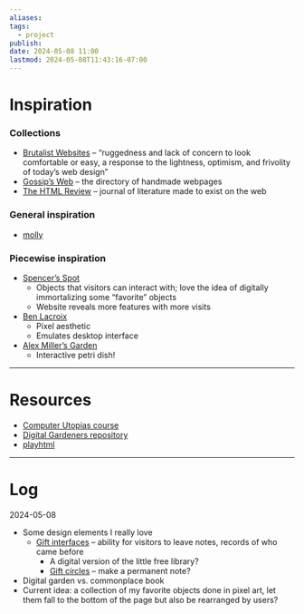 ```yaml
---
aliases: 
tags:
  - project
publish: 
date: 2024-05-08 11:00
lastmod: 2024-05-08T11:43:16-07:00
---
```

# Inspiration

### Collections

- [Brutalist Websites](https://brutalistwebsites.com/) – “ruggedness and lack of concern to look comfortable or easy, a response to the lightness, optimism, and frivolity of today’s web design”
- [Gossip’s Web](https://gossipsweb.net/) – the directory of handmade webpages
- [The HTML Review](https://thehtml.review/about) – journal of literature made to exist on the web

### General inspiration
- [molly](https://www.m-o-l-l-y.com/)

### Piecewise inspiration

- [Spencer’s Spot](https://spencer.place/about/)
	- Objects that visitors can interact with; love the idea of digitally immortalizing some “favorite” objects
	- Website reveals more features with more visits
- [Ben Lacroix](https://benlacroix.com/)
	- Pixel aesthetic
	- Emulates desktop interface
- [Alex Miller’s Garden](https://alex.miller.garden/)
	- Interactive petri dish!


---
# Resources

- [Computer Utopias course](https://chrisnovello.com/teaching/risd/computer-utopias/)
- [Digital Gardeners repository](https://github.com/MaggieAppleton/digital-gardeners)
- [playhtml](https://playhtml.fun/)

---
# Log

2024-05-08
- Some design elements I really love
	- [Gift interfaces](https://www.are.na/elan-kiderman-ullendorff/gift-interfaces) – ability for visitors to leave notes, records of who came before
		- A digital version of the little free library?
		- [Gift circles](https://www.shareable.net/a-circle-of-gifts/) – make a permanent note?
- Digital garden vs. commonplace book
- Current idea: a collection of my favorite objects done in pixel art, let them fall to the bottom of the page but also be rearranged by users?